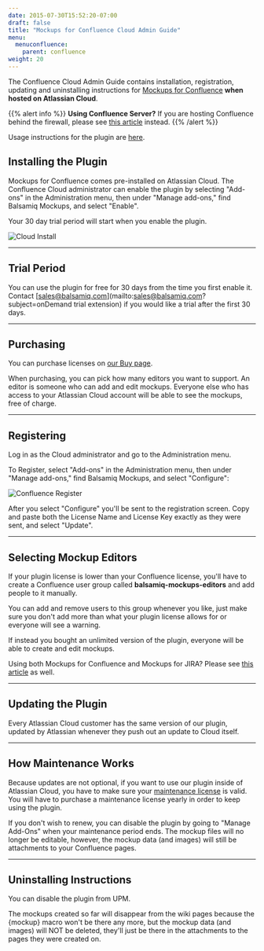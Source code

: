 ```yaml
---
date: 2015-07-30T15:52:20-07:00
draft: false
title: "Mockups for Confluence Cloud Admin Guide"
menu:
  menuconfluence:
    parent: confluence
weight: 20
---
```


The Confluence Cloud Admin Guide contains installation, registration, updating and uninstalling instructions for [Mockups for Confluence](https://marketplace.atlassian.com/plugins/com.balsamiq.confluence.plugins.mockups/cloud/overview) **when hosted on Atlassian Cloud**.

{{% alert info %}}
**Using Confluence Server?** If you are hosting Confluence behind the firewall, please see [this article](/confluence/admin-guide/) instead.
{{% /alert %}}

Usage instructions for the plugin are [here](/confluence/user-guide).


## Installing the Plugin

Mockups for Confluence comes pre-installed on Atlassian Cloud. The Confluence Cloud administrator can enable the plugin by selecting "Add-ons" in the Administration menu, then under "Manage add-ons," find Balsamiq Mockups, and select "Enable".

Your 30 day trial period will start when you enable the plugin.

![Cloud Install](https://media.balsamiq.com/img/support/installation/confluence-install1.png)

* * *

## Trial Period

You can use the plugin for free for 30 days from the time you first enable it. Contact [sales@balsamiq.com](mailto:sales@balsamiq.com?subject=onDemand trial extension) if you would like a trial after the first 30 days.

* * *

## Purchasing

You can purchase licenses on [our Buy page](https://balsamiq.com/buy/#c).

When purchasing, you can pick how many editors you want to support. An editor is someone who can add and edit mockups. Everyone else who has access to your Atlassian Cloud account will be able to see the mockups, free of charge.

* * *

## Registering

Log in as the Cloud administrator and go to the Administration menu.

To Register, select "Add-ons" in the Administration menu, then under "Manage add-ons," find Balsamiq Mockups, and select "Configure":

![Confluence Register](https://media.balsamiq.com/img/support/installation/confluence-install2.png)

After you select "Configure" you'll be sent to the registration screen. Copy and paste both the License Name and License Key exactly as they were sent, and select "Update".

* * *

## Selecting Mockup Editors

If your plugin license is lower than your Confluence license, you'll have to create a Confluence user group called **balsamiq-mockups-editors** and add people to it manually.

You can add and remove users to this group whenever you like, just make sure you don't add more than what your plugin license allows for or everyone will see a warning.

If instead you bought an unlimited version of the plugin, everyone will be able to create and edit mockups.

Using both Mockups for Confluence and Mockups for JIRA? Please see [this article](https://support.balsamiq.com/plugins/atlassianldap/) as well.

* * *

## Updating the Plugin

Every Atlassian Cloud customer has the same version of our plugin, updated by Atlassian whenever they push out an update to Cloud itself.

* * *

## How Maintenance Works

Because updates are not optional, if you want to use our plugin inside of Atlassian Cloud, you have to make sure your [maintenance license](/sales/maintenance/) is valid. You will have to purchase a maintenance license yearly in order to keep using the plugin.

If you don't wish to renew, you can disable the plugin by going to "Manage Add-Ons" when your maintenance period ends. The mockup files will no longer be editable, however, the mockup data (and images) will still be attachments to your Confluence pages.

* * *

## Uninstalling Instructions

You can disable the plugin from UPM.

The mockups created so far will disappear from the wiki pages because the {mockup} macro won't be there any more, but the mockup data (and images) will NOT be deleted, they'll just be there in the attachments to the pages they were created on.